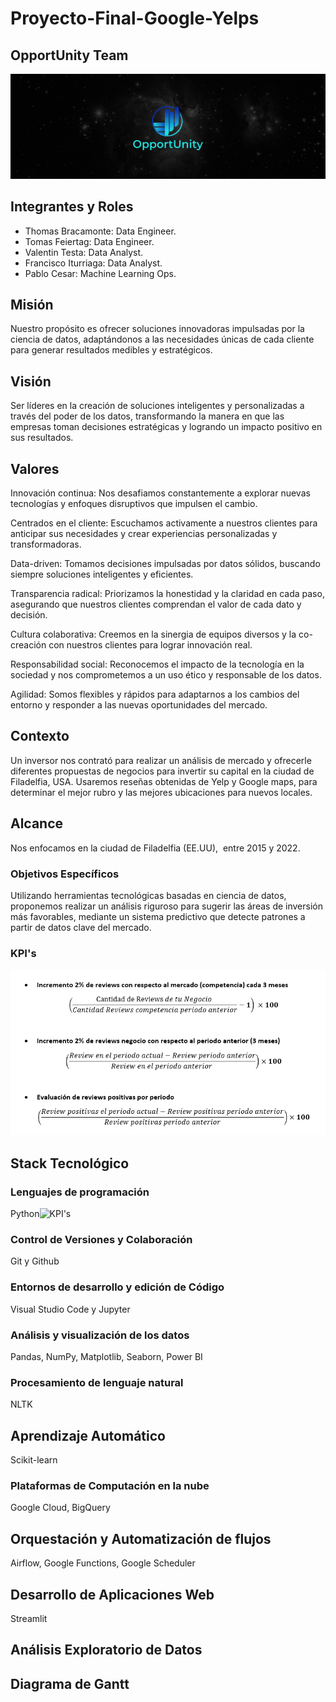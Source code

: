 # Proyecto-Final-Google-Yelps
## OpportUnity Team
![Portada](./Data/Images/OpporUnity_Banner.png)

## Integrantes y Roles

* Thomas Bracamonte: Data Engineer.
* Tomas Feiertag: Data Engineer.
* Valentin Testa: Data Analyst.
* Francisco Iturriaga: Data Analyst.
* Pablo Cesar: Machine Learning Ops.

## Misión
Nuestro propósito es ofrecer soluciones innovadoras impulsadas por la ciencia de datos, adaptándonos a las necesidades únicas de cada cliente para generar resultados medibles y estratégicos.

## Visión
Ser líderes en la creación de soluciones inteligentes y personalizadas a través del poder de los datos, transformando la manera en que las empresas toman decisiones estratégicas y logrando un impacto positivo en sus resultados.

## Valores
Innovación continua: Nos desafiamos constantemente a explorar nuevas tecnologías y enfoques disruptivos que impulsen el cambio.

Centrados en el cliente: Escuchamos activamente a nuestros clientes para anticipar sus necesidades y crear experiencias personalizadas y transformadoras.

Data-driven: Tomamos decisiones impulsadas por datos sólidos, buscando siempre soluciones inteligentes y eficientes.

Transparencia radical: Priorizamos la honestidad y la claridad en cada paso, asegurando que nuestros clientes comprendan el valor de cada dato y decisión.

Cultura colaborativa: Creemos en la sinergia de equipos diversos y la co-creación con nuestros clientes para lograr innovación real.

Responsabilidad social: Reconocemos el impacto de la tecnología en la sociedad y nos comprometemos a un uso ético y responsable de los datos.

Agilidad: Somos flexibles y rápidos para adaptarnos a los cambios del entorno y responder a las nuevas oportunidades del mercado.

## Contexto
Un inversor nos contrató para realizar un análisis de mercado y ofrecerle diferentes propuestas de negocios para invertir su capital en la ciudad de Filadelfia, USA. Usaremos reseñas obtenidas de Yelp y Google maps, para determinar el mejor rubro y las mejores ubicaciones para nuevos locales.

## Alcance
Nos enfocamos en la ciudad de Filadelfia (EE.UU),  entre 2015 y 2022.

### Objetivos Específicos
Utilizando herramientas tecnológicas basadas en ciencia de datos, proponemos realizar un análisis riguroso para sugerir las áreas de inversión más favorables, mediante un sistema predictivo que detecte patrones a partir de datos clave del mercado.


### KPI's
![KPI's](./Data/Images/kpis.png)

## Stack Tecnológico

### Lenguajes de programación
Python![KPI's](./Data/Images/Icons/python-logo.png)

### Control de Versiones y Colaboración
Git y Github

### Entornos de desarrollo y edición de Código
Visual Studio Code y Jupyter

### Análisis y visualización de los datos
Pandas, NumPy, Matplotlib, Seaborn, Power BI

### Procesamiento de lenguaje natural
NLTK

## Aprendizaje Automático
Scikit-learn

### Plataformas de Computación en la nube
Google Cloud, BigQuery
 
## Orquestación y Automatización de flujos
Airflow, Google Functions, Google Scheduler

## Desarrollo de Aplicaciones Web
Streamlit


## Análisis Exploratorio de Datos 

## Diagrama de Gantt

